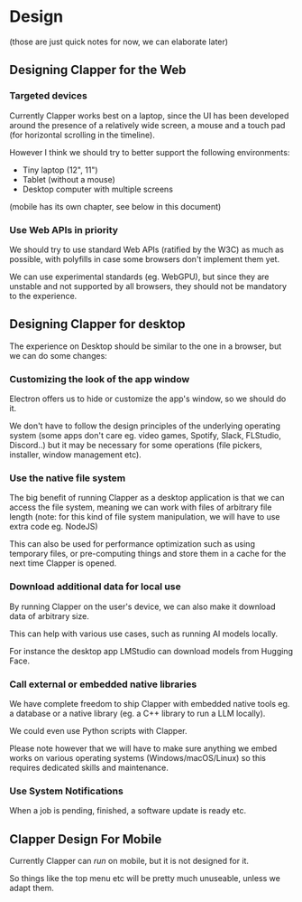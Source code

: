 # Design

(those are just quick notes for now, we can elaborate later)

## Designing Clapper for the Web

### Targeted devices

Currently Clapper works best on a laptop,
since the UI has been developed around the presence of a relatively wide screen,
a mouse and a touch pad (for horizontal scrolling in the timeline).

However I think we should try to better support the following environments:

- Tiny laptop (12", 11")
- Tablet (without a mouse)
- Desktop computer with multiple screens

(mobile has its own chapter, see below in this document)

### Use Web APIs in priority

We should try to use standard Web APIs (ratified by the W3C) as much as possible, with polyfills in case some browsers don't implement them yet.

We can use experimental standards (eg. WebGPU),
but since they are unstable and not supported by all browsers, they should not be mandatory to the experience.

## Designing Clapper for desktop

The experience on Desktop should be similar to the one in a browser, but we can do some changes:

### Customizing the look of the app window

Electron offers us to hide or customize the app's window, so we should do it.

We don't have to follow the design principles of the underlying operating system (some apps don't care eg. video games, Spotify, Slack, FLStudio, Discord..) but it may be necessary for some operations (file pickers, installer, window management etc).

### Use the native file system

The big benefit of running Clapper as a desktop application is that we can access the file system, meaning we can work with files of arbitrary file length (note: for this kind of file system manipulation, we will have to use extra code eg. NodeJS)

This can also be used for performance optimization such as using temporary files, or pre-computing things and store them in a cache for the next time Clapper is opened.

### Download additional data for local use

By running Clapper on the user's device, we can also make it download data of arbitrary size.

This can help with various use cases, such as running AI models locally.

For instance the desktop app LMStudio can download models from Hugging Face.

### Call external or embedded native libraries

We have complete freedom to ship Clapper with embedded native tools eg. a database or a native library (eg. a C++ library to run a LLM locally).

We could even use Python scripts with Clapper.

Please note however that we will have to make sure anything we embed works on various operating systems (Windows/macOS/Linux) so this requires dedicated skills and maintenance.

### Use System Notifications

When a job is pending, finished, a software update is ready etc.

## Clapper Design For Mobile

Currently Clapper can *run* on mobile, but it is not designed for it.

So things like the top menu etc will be pretty much unuseable, unless we adapt them.


